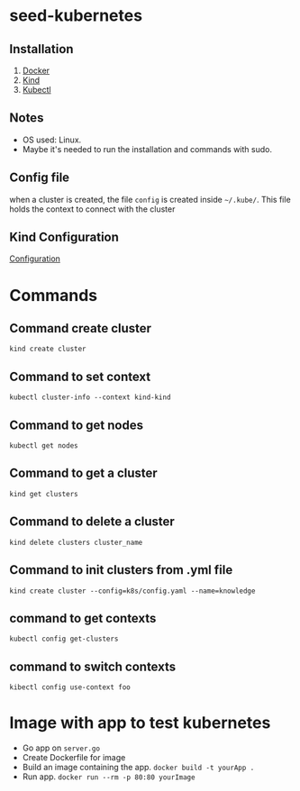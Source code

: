 # seed-kubernetes

## Installation
1. [Docker](https://docs.docker.com/compose/install/)
2. [Kind](https://kind.sigs.k8s.io/docs/user/quick-start)
3. [Kubectl](https://kubernetes.io/docs/reference/kubectl/)

## Notes
* OS used: Linux.
* Maybe it's needed to run the installation and commands with sudo.

## Config file
when a cluster is created, the file `config` is created inside `~/.kube/`. This file holds the context to connect with the cluster

## Kind Configuration
[Configuration](https://kind.sigs.k8s.io/docs/user/configuration/)

# Commands

## Command create cluster
`kind create cluster`
## Command to set context
`kubectl cluster-info --context kind-kind`
## Command to get nodes
`kubectl get nodes`
## Command to get a cluster
`kind get clusters`
## Command to delete a cluster
`kind delete clusters cluster_name`
## Command to init clusters from .yml file
`kind create cluster --config=k8s/config.yaml --name=knowledge`
## command to get contexts
`kubectl config get-clusters`
## command to switch contexts
`kibectl config use-context foo`

# Image with app to test kubernetes
* Go app on `server.go`
* Create Dockerfile for image
* Build an image containing the app. `docker build -t yourApp .`
* Run app. `docker run --rm -p 80:80 yourImage`